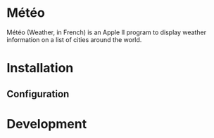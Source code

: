 # Météo 

Météo (Weather, in French) is an Apple II program to display weather information on a list of cities around the world. 

# Installation

## Configuration

# Development


